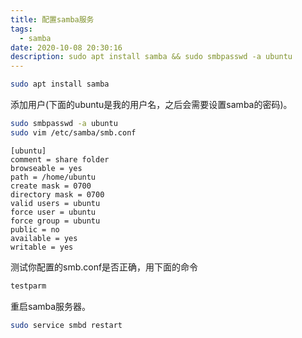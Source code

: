 ```yaml
---
title: 配置samba服务
tags:
  - samba
date: 2020-10-08 20:30:16
description: sudo apt install samba && sudo smbpasswd -a ubuntu
---
```

```bash
sudo apt install samba
```


添加用户(下面的ubuntu是我的用户名，之后会需要设置samba的密码)。 

```bash
sudo smbpasswd -a ubuntu
sudo vim /etc/samba/smb.conf
```

```
[ubuntu]
comment = share folder
browseable = yes
path = /home/ubuntu
create mask = 0700
directory mask = 0700
valid users = ubuntu
force user = ubuntu
force group = ubuntu
public = no
available = yes
writable = yes
```



测试你配置的smb.conf是否正确，用下面的命令

```bash
testparm
```

重启samba服务器。

```bash
sudo service smbd restart
```
